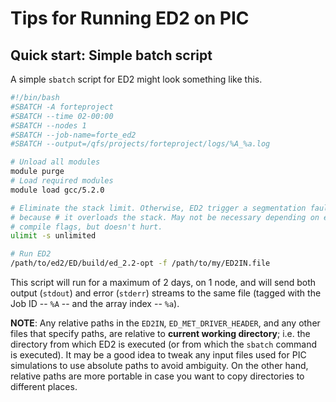 # Tips for Running ED2 on PIC

## Quick start: Simple batch script

A simple `sbatch` script for ED2 might look something like this.

``` sh
#!/bin/bash
#SBATCH -A forteproject
#SBATCH --time 02-00:00
#SBATCH --nodes 1
#SBATCH --job-name=forte_ed2
#SBATCH --output=/qfs/projects/forteproject/logs/%A_%a.log

# Unload all modules
module purge
# Load required modules
module load gcc/5.2.0

# Eliminate the stack limit. Otherwise, ED2 trigger a segmentation fault
# because # it overloads the stack. May not be necessary depending on exact
# compile flags, but doesn't hurt.
ulimit -s unlimited

# Run ED2
/path/to/ed2/ED/build/ed_2.2-opt -f /path/to/my/ED2IN.file
```

This script will run for a maximum of 2 days, on 1 node, and will send both output (`stdout`) and error (`stderr`) streams to the same file (tagged with the Job ID -- `%A` -- and the array index -- `%a`).

**NOTE**: Any relative paths in the `ED2IN`, `ED_MET_DRIVER_HEADER`, and any other files that specify paths, are relative to **current working directory**; i.e. the directory from which ED2 is executed (or from which the `sbatch` command is executed).
It may be a good idea to tweak any input files used for PIC simulations to use absolute paths to avoid ambiguity.
On the other hand, relative paths are more portable in case you want to copy directories to different places.
